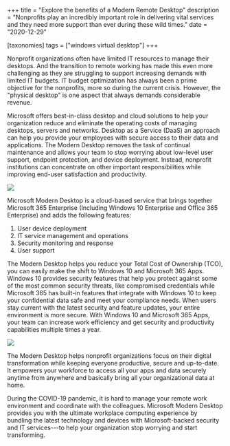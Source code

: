 +++
title = "Explore the benefits of a Modern Remote Desktop"
description = "Nonprofits play an incredibly important role in delivering vital services and they need more support than ever during these wild times."
date = "2020-12-29"

[taxonomies]
tags = ["windows virtual desktop"]
+++

Nonprofit organizations often have limited IT resources to manage their
desktops. And the transition to remote working has made this even more
challenging as they are struggling to support increasing demands with
limited IT budgets. IT budget optimization has always been a prime
objective for the nonprofits, more so during the current crisis.
However, the "physical desktop" is one aspect that always demands
considerable revenue.

Microsoft offers best-in-class desktop and cloud solutions to help your
organization reduce and eliminate the operating costs of managing
desktops, servers and networks. Desktop as a Service (DaaS) an approach
can help you provide your employees with secure access to their data and
applications. The Modern Desktop removes the task of continual
maintenance and allows your team to stop worrying about low-level user
support, endpoint protection, and device deployment. Instead, nonprofit
institutions can concentrate on other important responsibilities while
improving end-user satisfaction and productivity.

![](https://o365hq.com/images/877.jpg)

Microsoft Modern Desktop is a cloud-based service that brings together
Microsoft 365 Enterprise (Including Windows 10 Enterprise and Office 365
Enterprise) and adds the following features:

1.  User device deployment
2.  IT service management and operations
3.  Security monitoring and response
4.  User support

The Modern Desktop helps you reduce your Total Cost of Ownership (TCO),
you can easily make the shift to Windows 10 and Microsoft 365 Apps.
Windows 10 provides security features that help you protect against some
of the most common security threats, like compromised credentials while
Microsoft 365 has built-in features that integrate with Windows 10 to
keep your confidential data safe and meet your compliance needs. When
users stay current with the latest security and feature updates, your
entire environment is more secure. With Windows 10 and Microsoft 365
Apps, your team can increase work efficiency and get security and
productivity capabilities multiple times a year.

![](https://o365hq.com/images/878.png)

The Modern Desktop helps nonprofit organizations focus on their digital
transformation while keeping everyone productive, secure and up-to-date.
It empowers your workforce to access all your apps and data securely
anytime from anywhere and basically bring all your organizational data
at home.

During the COVID-19 pandemic, it is hard to manage your remote work
environment and coordinate with the colleagues. Microsoft Modern Desktop
provides you with the ultimate workplace computing experience by
bundling the latest technology and devices with Microsoft-backed
security and IT services---to help your organization stop worrying and
start transforming.